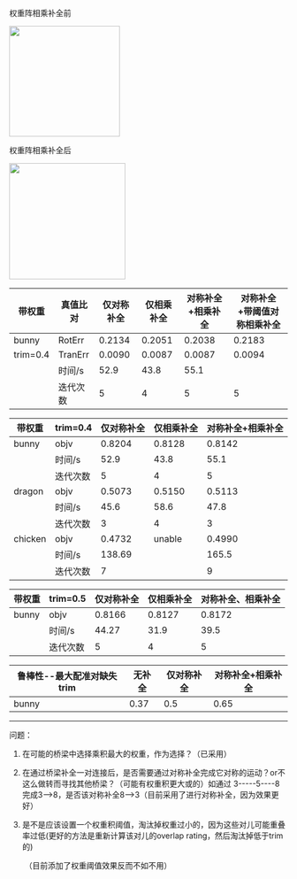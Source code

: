    权重阵相乘补全前

   <img src="G:\班级\毕设\点云配准\screenshot\crossCompletion\TIM截图20180424174330.png" height="200px">

   权重阵相乘补全后

   <img src="G:\班级\毕设\点云配准\screenshot\crossCompletion\TIM截图20180424174417.png" height="210px">

   

| 带权重      | 真值比对    | 仅对称补全  | 仅相乘补全  | 对称补全+相乘补全 | 对称补全+带阈值对称相乘补全 |
| -------- | ------- | ------ | ------ | --------- | -------------- |
| bunny    | RotErr  | 0.2134 | 0.2051 | 0.2038    | 0.2183         |
| trim=0.4 | TranErr | 0.0090 | 0.0087 | 0.0087    | 0.0094         |
|          | 时间/s    | 52.9   | 43.8   | 55.1      |                |
|          | 迭代次数    | 5      | 4      | 5         | 5              |




| 带权重     | trim=0.4 | 仅对称补全  | 仅相乘补全  | 对称补全+相乘补全 |
| ------- | -------- | ------ | ------ | --------- |
| bunny   | objv     | 0.8204 | 0.8128 | 0.8142    |
|         | 时间/s     | 52.9   | 43.8   | 55.1      |
|         | 迭代次数     | 5      | 4      | 5         |
| dragon  | objv     | 0.5073 | 0.5150 | 0.5113    |
|         | 时间/s     | 45.6   | 58.6   | 47.8      |
|         | 迭代次数     | 3      | 4      | 3         |
| chicken | objv     | 0.4732 | unable | 0.4990    |
|         | 时间/s     | 138.69 |        | 165.5     |
|         | 迭代次数     | 7      |        | 9         |


| 带权重   | trim=0.5 | 仅对称补全  | 仅相乘补全  | 对称补全、相乘补全 |
| ----- | -------- | ------ | ------ | --------- |
| bunny | objv     | 0.8166 | 0.8127 | 0.8172    |
|       | 时间/s     | 44.27  | 31.9   | 39.5      |
|       | 迭代次数     | 5      | 4      | 5         |


| 鲁棒性--最大配准对缺失trim | 无补全  | 仅对称补全 | 对称补全+相乘补全 |
| ---------------- | ---- | ----- | --------- |
| bunny            | 0.37 | 0.5   | 0.65      |

------

问题：

1. 在可能的桥梁中选择乘积最大的权重，作为选择？（已采用）

2. 在通过桥梁补全一对连接后，是否需要通过对称补全完成它对称的运动？or不这么做转而寻找其他桥梁？（可能有权重积更大或的）如通过  3-----5----8 完成3-->8，是否该对称补全8-->3（目前采用了进行对称补全，因为效果更好）

3. 是不是应该设置一个权重积阈值，淘汰掉权重过小的，因为这些对儿可能重叠率过低(更好的方法是重新计算该对儿的overlap rating，然后淘汰掉低于trim的)

   ​	（目前添加了权重阈值效果反而不如不用）

   ​

